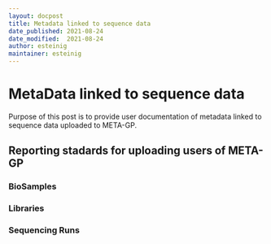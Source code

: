 ```yaml
---
layout: docpost
title: Metadata linked to sequence data
date_published: 2021-08-24 
date_modified:  2021-08-24
author: esteinig
maintainer: esteinig
---
```


# MetaData linked to sequence data

Purpose of this post is to provide user documentation of metadata linked to sequence data uploaded to META-GP.

## Reporting stadards for uploading users of META-GP

### BioSamples

### Libraries

### Sequencing Runs


